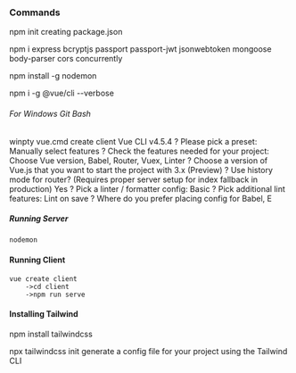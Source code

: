 ### Commands ###
npm init
    creating package.json

npm i express bcryptjs passport passport-jwt jsonwebtoken mongoose body-parser cors concurrently

npm install -g nodemon

npm i -g @vue/cli --verbose

###### For Windows Git Bash ###### 
winpty vue.cmd create client
    Vue CLI v4.5.4
    ? Please pick a preset: Manually select features
    ? Check the features needed for your project: Choose Vue version, Babel, Router, Vuex, Linter
    ? Choose a version of Vue.js that you want to start the project with 3.x (Preview)
    ? Use history mode for router? (Requires proper server setup for index fallback in production) Yes
    ? Pick a linter / formatter config: Basic
    ? Pick additional lint features: Lint on save
    ? Where do you prefer placing config for Babel, E
    
##### Running Server #####
    nodemon

#### Running Client ####
    vue create client
        ->cd client
        ->npm run serve

#### Installing Tailwind ####
npm install tailwindcss

npx tailwindcss init
    generate a config file for your project using the Tailwind CLI
